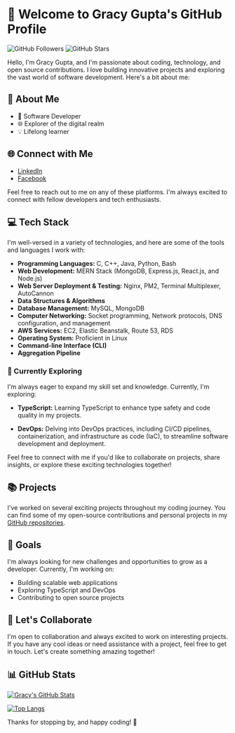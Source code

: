 # 👋 Welcome to Gracy Gupta's GitHub Profile

![GitHub Followers](https://img.shields.io/github/followers/gracygupta?style=social)
![GitHub Stars](https://img.shields.io/github/stars/gracygupta?style=social)

Hello, I'm Gracy Gupta, and I'm passionate about coding, technology, and open source contributions. I love building innovative projects and exploring the vast world of software development. Here's a bit about me:

## 💼 About Me

- 🚀 Software Developer
- 🌐 Explorer of the digital realm
- 💡 Lifelong learner

## 🌐 Connect with Me

- [LinkedIn](https://www.linkedin.com/in/gracygupta/)
- [Facebook](https://www.facebook.com/gracy.gupta04)

Feel free to reach out to me on any of these platforms. I'm always excited to connect with fellow developers and tech enthusiasts.

## 💻 Tech Stack

I'm well-versed in a variety of technologies, and here are some of the tools and languages I work with:

- **Programming Languages:** C, C++, Java, Python, Bash
- **Web Development:** MERN Stack (MongoDB, Express.js, React.js, and Node.js)
- **Web Server Deployment & Testing:** Nginx, PM2, Terminal Multiplexer, AutoCannon
- **Data Structures & Algorithms**
- **Database Management:** MySQL, MongoDB
- **Computer Networking:** Socket programming, Network protocols, DNS configuration, and management
- **AWS Services:** EC2, Elastic Beanstalk, Route 53, RDS
- **Operating System:** Proficient in Linux
- **Command-line Interface (CLI)**
- **Aggregation Pipeline**

### 🌱 Currently Exploring

I'm always eager to expand my skill set and knowledge. Currently, I'm exploring:

- **TypeScript:** Learning TypeScript to enhance type safety and code quality in my projects.

- **DevOps:** Delving into DevOps practices, including CI/CD pipelines, containerization, and infrastructure as code (IaC), to streamline software development and deployment.

Feel free to connect with me if you'd like to collaborate on projects, share insights, or explore these exciting technologies together!

## 📚 Projects

I've worked on several exciting projects throughout my coding journey. You can find some of my open-source contributions and personal projects in my [GitHub repositories](https://github.com/gracygupta).

## 🚀 Goals

I'm always looking for new challenges and opportunities to grow as a developer. Currently, I'm working on:

- Building scalable web applications
- Exploring TypeScript and DevOps
- Contributing to open source projects

## 🤝 Let's Collaborate

I'm open to collaboration and always excited to work on interesting projects. If you have any cool ideas or need assistance with a project, feel free to get in touch. Let's create something amazing together!

## 📊 GitHub Stats

[![Gracy's GitHub Stats](https://github-readme-stats.vercel.app/api?username=gracygupta&show_icons=true&theme=radical)](https://github.com/gracygupta)

[![Top Langs](https://github-readme-stats.vercel.app/api/top-langs/?username=gracygupta&layout=compact&theme=radical)](https://github.com/gracygupta)

Thanks for stopping by, and happy coding! 🚀

